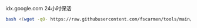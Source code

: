idx.google.com 24小时保活
```bash
bash <(wget -qO- https://raw.githubusercontent.com/fscarmen/tools/main/idx_alive.sh)
```
